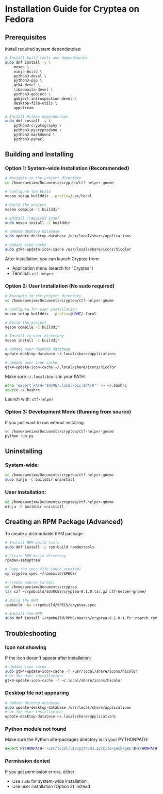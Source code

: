 # Installation Guide for Cryptea on Fedora

## Prerequisites

Install required system dependencies:

```bash
# Install build tools and dependencies
sudo dnf install -y \
    meson \
    ninja-build \
    python3-devel \
    python3-pip \
    gtk4-devel \
    libadwaita-devel \
    python3-gobject \
    gobject-introspection-devel \
    desktop-file-utils \
    appstream

# Install Python dependencies
sudo dnf install -y \
    python3-cryptography \
    python3-pycryptodome \
    python3-markdown2 \
    python3-pynacl
```

## Building and Installing

### Option 1: System-wide Installation (Recommended)

```bash
# Navigate to the project directory
cd /home/avnixm/Documents/cryptea/ctf-helper-gnome

# Configure the build
meson setup builddir --prefix=/usr/local

# Build the project
meson compile -C builddir

# Install (requires sudo)
sudo meson install -C builddir

# Update desktop database
sudo update-desktop-database /usr/local/share/applications

# Update icon cache
sudo gtk4-update-icon-cache /usr/local/share/icons/hicolor
```

After installation, you can launch Cryptea from:
- Application menu (search for "Cryptea")
- Terminal: `ctf-helper`

### Option 2: User Installation (No sudo required)

```bash
# Navigate to the project directory
cd /home/avnixm/Documents/cryptea/ctf-helper-gnome

# Configure for user installation
meson setup builddir --prefix=$HOME/.local

# Build the project
meson compile -C builddir

# Install to user directory
meson install -C builddir

# Update user desktop database
update-desktop-database ~/.local/share/applications

# Update user icon cache
gtk4-update-icon-cache ~/.local/share/icons/hicolor
```

Make sure `~/.local/bin` is in your PATH:
```bash
echo 'export PATH="$HOME/.local/bin:$PATH"' >> ~/.bashrc
source ~/.bashrc
```

Launch with: `ctf-helper`

### Option 3: Development Mode (Running from source)

If you just want to run without installing:

```bash
cd /home/avnixm/Documents/cryptea/ctf-helper-gnome
python run.py
```

## Uninstalling

### System-wide:
```bash
cd /home/avnixm/Documents/cryptea/ctf-helper-gnome
sudo ninja -C builddir uninstall
```

### User installation:
```bash
cd /home/avnixm/Documents/cryptea/ctf-helper-gnome
ninja -C builddir uninstall
```

## Creating an RPM Package (Advanced)

To create a distributable RPM package:

```bash
# Install RPM build tools
sudo dnf install -y rpm-build rpmdevtools

# Create RPM build directory
rpmdev-setuptree

# Copy the spec file (once created)
cp cryptea.spec ~/rpmbuild/SPECS/

# Create source tarball
cd /home/avnixm/Documents/cryptea
tar czf ~/rpmbuild/SOURCES/cryptea-0.1.0.tar.gz ctf-helper-gnome/

# Build the RPM
rpmbuild -ba ~/rpmbuild/SPECS/cryptea.spec

# Install the RPM
sudo dnf install ~/rpmbuild/RPMS/noarch/cryptea-0.1.0-1.fc*.noarch.rpm
```

## Troubleshooting

### Icon not showing
If the icon doesn't appear after installation:
```bash
# Update icon cache
sudo gtk4-update-icon-cache -f /usr/local/share/icons/hicolor
# Or for user installation:
gtk4-update-icon-cache -f ~/.local/share/icons/hicolor
```

### Desktop file not appearing
```bash
# Update desktop database
sudo update-desktop-database /usr/local/share/applications
# Or for user installation:
update-desktop-database ~/.local/share/applications
```

### Python module not found
Make sure the Python site-packages directory is in your PYTHONPATH:
```bash
export PYTHONPATH="/usr/local/lib/python3.13/site-packages:$PYTHONPATH"
```

### Permission denied
If you get permission errors, either:
- Use `sudo` for system-wide installation
- Use user installation (Option 2) instead
